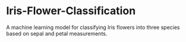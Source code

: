 # Iris-Flower-Classification
A machine learning model for classifying Iris flowers into three species based on sepal and petal measurements.
